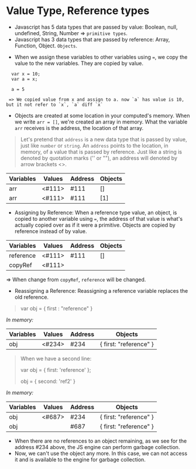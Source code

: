 # Value Type, Reference types

- Javascript has 5 data types that are passed by value:  Boolean, null, undefined, String, Number => `primitive types`.
- Javascript has 3 data types that are passed by reference: Array, Function, Object. `Objects`.


* When we assign these variables to other variables using `=`, we copy the value to the new variables. They are copied by value.

```
  var x = 10;
  var a = x;

  a = 5

 => We copied value from x and assign to a. now `a` has value is 10, but it not refer to `x`, `a` diff `x`

```

- Objects are created at some location in your computed's memory. When we write `arr = []`, we're created an array in memory.
  What the variable `arr` receives is the address, the location of that array.

> Let's pretend that `address` is a new data type that is passed by value, just like `number` or `string`. An `address` points to the location, in memory, of a value that is passed by reference. Just like a string is denoted by quotation marks ('' or ""), an address will denoted by arrow brackets <>.


| Variables | Values | Address | Objects | 
| --------- | ------ | ------- | ------- |
| arr       | <#111> | #111    | []      |
| arr       | <#111> | #111    | [1]     |

* Assigning by Reference:  When a reference type value, an object, is copied to another variable using `=`, the address of that value is what's actually copied over as if it were a primitive. Objects are copied by reference instead of by value.
  
| Variables | Values | Address | Objects | 
| --------- | ------ | ------- | ------- |
| reference | <#111> | #111    | []      |
| copyRef   | <#111> |         |         |

=> When change from `copyRef`, `reference` will be changed.

* Reassigning a Reference: Reassigning a reference variable replaces the old reference.

> var obj = { first : "reference" }

 *In memory:*

| Variables | Values | Address |        Objects         | 
| --------- | ------ | ------- | ---------------------- |
| obj       | <#234> | #234    | { first: "reference" } |


> When we have a second line:
> 
> var obj = { first: 'reference' };
> 
> obj = { second: 'ref2' }

 *In memory:*

| Variables | Values | Address |        Objects         | 
| --------- | ------ | ------- | ---------------------- |
| obj       | <#687> | #234    | { first: "reference" } |
| obj       |        | #687    | { first: "reference" } |

* When there are no references to an object remaining, as we see for the address #234 above, the JS engine can perform garbage collection.
* Now, we can't use the object any more. In this case, we can not access it and is available to the engine for garbage collection. 